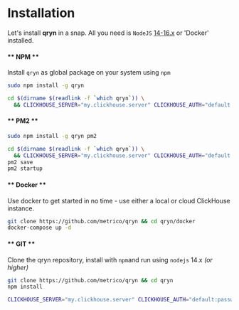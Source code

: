 # Installation

Let's install **qryn** in a snap. All you need is `NodeJS` [14-16.x](https://github.com/nodesource/distributions) or 'Docker' installed.

<!-- tabs:start -->

#### ** NPM **
Install `qryn` as global package on your system using `npm`
```bash
sudo npm install -g qryn
```
```bash
cd $(dirname $(readlink -f `which qryn`)) \
  && CLICKHOUSE_SERVER="my.clickhouse.server" CLICKHOUSE_AUTH="default:password" CLICKHOUSE_DB="qryn" qryn
```

#### ** PM2 **
```bash
sudo npm install -g qryn pm2
```
```bash
cd $(dirname $(readlink -f `which qryn`)) \
  && CLICKHOUSE_SERVER="my.clickhouse.server" CLICKHOUSE_AUTH="default:password" CLICKHOUSE_DB="qryn" pm2 start qryn
pm2 save
pm2 startup
```

#### ** Docker **
Use docker to get started in no time - use either a local or cloud ClickHouse instance.

```bash
git clone https://github.com/metrico/qryn && cd qryn/docker
docker-compose up -d
```

#### ** GIT **
Clone the qryn repository, install with `npm`and run using `nodejs` 14.x *(or higher)*
```bash
git clone https://github.com/metrico/qryn && cd qryn
npm install
```
```bash
CLICKHOUSE_SERVER="my.clickhouse.server" CLICKHOUSE_AUTH="default:password" CLICKHOUSE_DB="qryn" node qryn.js
```


<!-- tabs:end -->
